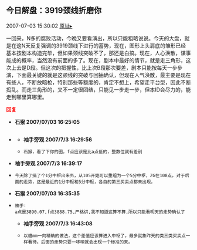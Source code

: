 ## 今日解盘：3919颈线折磨你
2007-07-03 15:30:02
[原址▸](http://www.fxgan.com/chan_time/2007_07_12/544.htm)


一回来，N多的腐败活动，今晚又要看演出，所以只能粗略说说。今天的大盘，就是在这N天反复强调的3919颈线下进行的蓄势，现在，图形上头肩底的雏形已经基本按剧本构造完毕，但如果颈线突破不了，那还是白搞。现在，人心涣散，谋事能成的概率，当然没有前面的多了。现在，剧本中最好的情节，就是走三角形，这次上去是D段。但这次的把握性，比上次B段那次要差，剧本只能按每天一步步演，下面最关键的就是这颈线的突破与回抽确认，但现在人气涣散，最主要是现在有些人，不断放暗枪，特别那些等额度的，肯定不想上，希望走平台型，因此不断捣乱。而走三角形的，又不一定很团结，只能见一步走一步，但本ID会尽力的，能走到哪里算哪里。




**<font color='red'>回复</font>**


- **石猴  2007/07/03 16:25:05**
- ```

  ```
   - **袖手旁观 2007/7/3 16:29:56**
   - ```
     石猴，看了下你的图，f点应该是比a点低的，整数位就有差别
     ```
- **袖手旁观 2007/7/3 16:39:17**
- ```
  今天除了搞了个1分中枢出来外，从105开始可以重组为一个5分中枢，ZG在108点。对于后面的走势，这是最近的1分中枢和5分中枢，各自的第三买卖点都未出现。
  ```
- **石猴  2007/07/03 16:35:35**
- ```
  袖手:
  a点是3890.07,f点3888.75,严格讲,我不知道这算不算,所以只能看明天的走势确认了 
  ```
   - **袖手旁观 2007/7/3 16:43:08**
   - ```
     以缠mm一向精确的做法，这个差值应该算进入中枢了。最多就象昨天的类三类买卖点一样看待。后面的走势只要一哆嗦就会出现一个标准的来。
     ```
